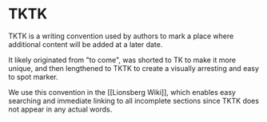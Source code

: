 # TKTK

TKTK is a writing convention used by authors to mark a place where additional content will be added at a later date. 

It likely originated from "to come", was shorted to TK to make it more unique, and then lengthened to TKTK to create a visually arresting and easy to spot marker. 

We use this convention in the [[Lionsberg Wiki]], which enables easy searching and immediate linking to all incomplete sections since TKTK does not appear in any actual words. 
